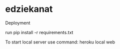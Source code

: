 # edziekanat

Deployment

run pip install -r requirements.txt

To start local server use command: heroku local web 
